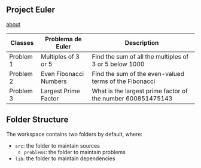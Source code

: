 ## Project Euler 
<a href="https://projecteuler.net/about">about</a>

| Classes     | Problema de Euler      | Description|
|-------------|------------------------|-------------------------------------------------------------|
| Problem 1   | Multiples of 3 or 5    | Find the sum of all the multiples of 3 or 5 below 1000      |
| Problem 2   | Even Fibonacci Numbers | Find the sum of the even-valued terms of the Fibonacci      |
| Problem 3   | Largest Prime Factor   | What is the largest prime factor of the number 600851475143 |


## Folder Structure

The workspace contains two folders by default, where:

- `src`: the folder to maintain sources
    - `problems`: the folder to maintain problems
- `lib`: the folder to maintain dependencies
